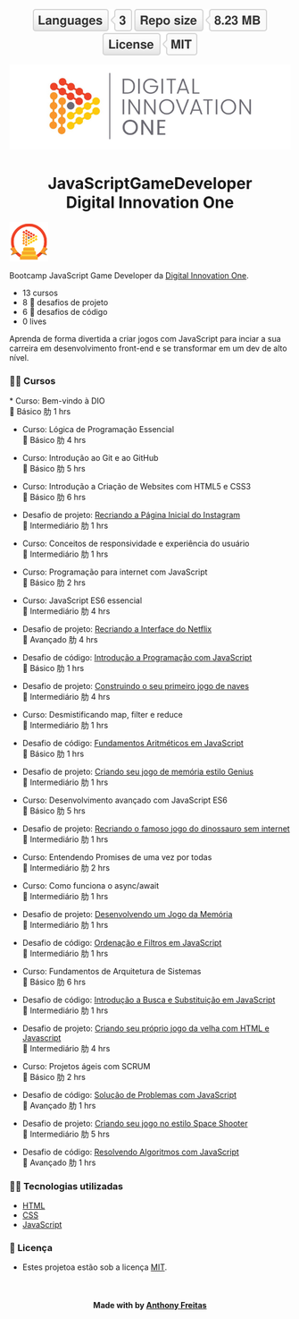 <html>
<!-- Badges session -->
<p align="center">  
  <!-- languages -->
  <img src="./img/languages.svg" alt="Linguagens utilizadas">
  <!-- repo size -->
  <img src="./img/repo.svg" alt="Tamanho do repositório">
  <!-- licence MIT -->
  <img src="./img/license.svg" alt="Licença MIT">
</p>

<!--Banner session-->
<p align="center">
  <img src="./img/banner.png" alt="DIO" title="Digital Innovation One">
</p>

<!--About session-->
<h1 align="center">JavaScriptGameDeveloper<br>Digital Innovation One</h1>

<img src="./img/badge.png" title="Badge" width="70" height="70">

Bootcamp JavaScript Game Developer da [Digital Innovation One](https://digitalinnovation.one/).
- 13 cursos
- 8 🚀 desafios de projeto
- 6 🚀 desafios de código
- 0 lives

Aprenda de forma divertida a criar jogos com JavaScript para inciar a sua carreira em desenvolvimento front-end e se transformar em um dev de alto nível.

<h3>👨‍💻 Cursos</h3>
* Curso: Bem-vindo à DIO<br>
 Básico
肋 1 hrs

* Curso: Lógica de Programação Essencial<br>
 Básico
肋 4 hrs

* Curso: Introdução ao Git e ao GitHub<br>
 Básico
肋 5 hrs

* Curso: Introdução a Criação de Websites com HTML5 e CSS3<br>
 Básico
肋 6 hrs

* Desafio de projeto: <a href="https://github.com/sammyfreitas/JavaScriptGameDeveloper/tree/main/05%20-%20Recriando%20a%20p%C3%A1gina%20inicial%20do%20Instagram/">Recriando a Página Inicial do Instagram</a><br/>
 Intermediário
肋 1 hrs

* Curso: Conceitos de responsividade e experiência do usuário<br>
 Intermediário
肋 1 hrs

* Curso: Programação para internet com JavaScript<br>
 Básico
肋 2 hrs

* Curso: JavaScript ES6 essencial<br>
 Intermediário
肋 4 hrs

* Desafio de projeto: <a href="https://github.com/sammyfreitas/JavaScriptGameDeveloper/tree/main/09%20-%20Recriando%20a%20Interface%20do%20Netflix">Recriando a Interface do Netflix</a><br>
 Avançado
肋 4 hrs

* Desafio de código: <a href="https://github.com/sammyfreitas/JavaScriptGameDeveloper/tree/main/10%20-%20Desafio%20de%20C%C3%B3digo%20-%20Introdu%C3%A7%C3%A3o%20a%20Programa%C3%A7%C3%A3o%20com%20JavaScript">Introdução a Programação com JavaScript</a><br>
 Básico
肋 1 hrs

* Desafio de projeto: <a href="https://github.com/sammyfreitas/JavaScriptGameDeveloper/tree/main/11%20-%20Construindo%20o%20primeiro%20jogo%20de%20naves">Construindo o seu primeiro jogo de naves</a><br>
 Intermediário
肋 4 hrs

* Curso: Desmistificando map, filter e reduce<br>
 Intermediário
肋 1 hrs

* Desafio de código: <a href="https://github.com/sammyfreitas/JavaScriptGameDeveloper/tree/main/13%20-%20Desafio%20de%20C%C3%B3digo%20-%20Fundamentos%20Aritm%C3%A9ticos%20em%20JavaScript">Fundamentos Aritméticos em JavaScript</a><br>
 Básico
肋 1 hrs

* Desafio de projeto: <a href="https://github.com/sammyfreitas/JavaScriptGameDeveloper/tree/main/14%20-%20Criando%20seu%20jogo%20de%20mem%C3%B3ria%20estilo%20Genius">Criando seu jogo de memória estilo Genius</a><br>
 Intermediário
肋 1 hrs

* Curso: Desenvolvimento avançado com JavaScript ES6<bR>
 Básico
肋 5 hrs

* Desafio de projeto: <a href="https://github.com/sammyfreitas/JavaScriptGameDeveloper/tree/main/16%20-%20Recriando%20o%20famoso%20jogo%20do%20dinossauro%20sem%20internet">Recriando o famoso jogo do dinossauro sem internet</a><br>
 Intermediário
肋 1 hrs

* Curso: Entendendo Promises de uma vez por todas<br>
 Intermediário
肋 2 hrs

* Curso: Como funciona o async/await<br>
 Intermediário
肋 1 hrs

* Desafio de projeto: <a href="https://github.com/sammyfreitas/JavaScriptGameDeveloper/tree/main/18%20-%20Desenvolvendo%20um%20jogo%20da%20mem%C3%B3ria">Desenvolvendo um Jogo da Memória</a><br>
 Intermediário
肋 1 hrs

* Desafio de código: <a href="https://github.com/sammyfreitas/JavaScriptGameDeveloper/tree/main/19%20-%20Desafio%20de%20C%C3%B3digo%20-%20Ordena%C3%A7%C3%A3o%20e%20Filtros%20em%20JavaScript">Ordenação e Filtros em JavaScript</a><br>
 Intermediário
肋 1 hrs

* Curso: Fundamentos de Arquitetura de Sistemas<br>
 Básico
肋 6 hrs

* Desafio de código: <a href="https://github.com/sammyfreitas/JavaScriptGameDeveloper/tree/main/21%20-%20Desafio%20de%20C%C3%B3digo%20-%20Introdu%C3%A7%C3%A3o%20a%20Busca%20e%20Substitui%C3%A7%C3%A3o%20em%20JavaScript">Introdução a Busca e Substituição em JavaScript</a><br>
 Intermediário
肋 1 hrs

* Desafio de projeto: <a href="https://github.com/sammyfreitas/JavaScriptGameDeveloper/tree/main/21%20-%20Desafio%20de%20Projeto%20-%20Criando%20seu%20pr%C3%B3prio%20Jogo%20da%20Velha%20com%20HMTL%20e%20JavaScript">Criando seu próprio jogo da velha com HTML e Javascript</a><br>
 Intermediário
肋 4 hrs

* Curso: Projetos ágeis com SCRUM<br>
 Básico
肋 2 hrs

* Desafio de código: <a href="https://github.com/sammyfreitas/JavaScriptGameDeveloper/tree/main/23%20-%20Solu%C3%A7%C3%A3o%20de%20Problemas%20com%20JavaScript">Solução de Problemas com JavaScript</a><br>
 Avançado
肋 1 hrs

* Desafio de projeto: <a href="https://github.com/sammyfreitas/JavaScriptGameDeveloper/tree/main/24%20-%20Desafio%20de%20Projeto%20-%20Criando%20seu%20jogo%20no%20estilo%20Space%20Shooter">Criando seu jogo no estilo Space Shooter</a><br>
 Intermediário
肋 5 hrs

* Desafio de código: <a href="https://github.com/sammyfreitas/JavaScriptGameDeveloper/tree/main/25%20-%20Desafio%20de%20C%C3%B3digo%20-%20Resolvendo%20Algoritmos%20com%20JavaScript">Resolvendo Algoritmos com JavaScript</a><br>
 Avançado
肋 1 hrs

<h3>👨‍💻 Tecnologias utilizadas</h3>

- [HTML](https://www.w3schools.com/html/)
- [CSS](https://developer.mozilla.org/pt-BR/docs/Web/CSS)
- [JavaScript](https://developer.mozilla.org/en-US/docs/Web/JavaScript)

<!--License session-->
<h3>📝 Licença</h3>

- Estes projetoa estão sob a licença [MIT](./LICENSE).

<!--Bottom session-->
<br><h4 align=center>Made with by <a target="_blank" href="https://sammyfreitas.github.io/portfolioSite/" >Anthony Freitas</a></h4>
</html>
